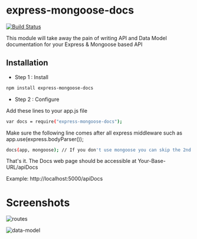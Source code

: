 express-mongoose-docs
=====================

[![Build Status](https://travis-ci.org/nabeel-ahmad/express-mongoose-docs.svg?branch=master)](https://travis-ci.org/nabeel-ahmad/express-mongoose-docs)

This module will take away the pain of writing API and Data Model documentation for your Express & Mongoose based API


Installation
--------------

* Step 1 : Install

```sh
npm install express-mongoose-docs
```

* Step 2 : Configure

Add these lines to your app.js file

```sh
var docs = require("express-mongoose-docs");
```

Make sure the following line comes after all express middleware such as app.use(express.bodyParser());

```sh
docs(app, mongoose); // If you don't use mongoose you can skip the 2nd param
```

That's it. The Docs web page should be accessible at Your-Base-URL/apiDocs

Example: http://localhost:5000/apiDocs

Screenshots
===========

![routes](https://raw.github.com/nabeel-ahmad/express-mongoose-docs/master/screenshots/screenshot1.png "Routes")

![data-model](https://raw.github.com/nabeel-ahmad/express-mongoose-docs/master/screenshots/screenshot2.png "Data Model")



[repository]:https://github.com/nabeel-ahmad/express-mongoose-docs

